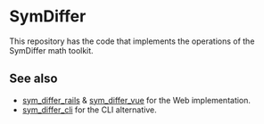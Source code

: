 # SymDiffer
This repository has the code that implements the operations of the SymDiffer math toolkit.

## See also
- [sym_differ_rails](https://github.com/enrique-guillen/sym_differ_rails) & [sym_differ_vue](https://github.com/enrique-guillen/sym_differ_vue) for 
  the Web implementation.
- [sym_differ_cli](https://github.com/enrique-guillen/sym_differ_cli) for the CLI alternative.
